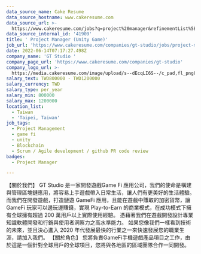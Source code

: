```yaml
---
data_source_name: Cake Resume
data_source_hostname: www.cakeresume.com
data_source_url: >-
  https://www.cakeresume.com/jobs?q=project%20manager&refinementList%5Blang_name%5D%5B0%5D=English&refinementList%5Bsalary_type%5D=per_year&range%5Bsalary_range%5D%5Bmin%5D=1000000&page=2
data_source_internal_id: '41909'
title: ' Project Manager (Unity Game)'
job_url: 'https://www.cakeresume.com/companies/gt-studio/jobs/project-manager-unity-game'
date: 2022-06-14T07:17:27.498Z
company_name: 'GT Studio '
company_page_url: 'https://www.cakeresume.com/companies/gt-studio'
company_logo_url: >-
  https://media.cakeresume.com/image/upload/s--dEcqLI6S--/c_pad,fl_png8,h_200,w_200/v1655088995/jlnbz3yktim2kf4qfv5a.png
salary_text: TWD800000 - TWD1200000
salary_currency: TWD
salary_type: per_year
salary_min: 800000
salary_max: 1200000
location_list:
  - Taiwan
  - 'Taipei, Taiwan'
job_tags:
  - Project Management
  - game fi
  - unity
  - Blockchain
  - Scrum / Agile development / github PR code review
badges:
  - Project Manager

---
```


【關於我們】 GT Studio 是一家開發遊戲Game Fi 應用公司，我們的使命是構建與管理區塊鏈應用，將容易上手遊戲帶入日常生活，讓人們有更美好的生活體驗。而我們在開發遊戲，打造鏈遊 GameFi 應用，且能在遊戲中賺取的加密貨幣，讓 GameFi 玩家可以邊玩邊賺錢，實現 Play-to-Earn 的商業模式，在成功模式下擁有全球擁有超過 200 萬用戶以上實際使用經驗。 憑藉著我們在遊戲開發設計專業知識軟體開發和行銷與使用者洞察力之高水準能力。 如果您像我們一樣看到技術的未來，並且決心進入 2020 年代發展最快的行業之一來快速發展您的職業生涯，請加入我們。 【關於角色】 您將負責GameFi手機遊戲產品項目之工作，由於這是一個針對全球用戶的全球項目，您將與各地區的區域團隊合作一同開發。